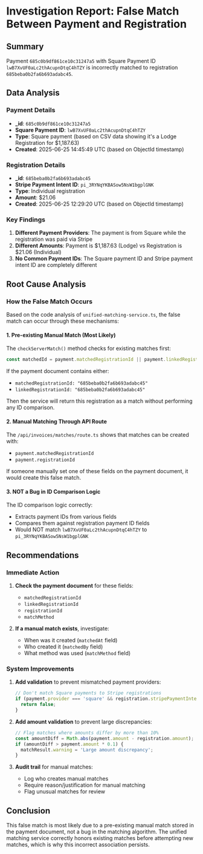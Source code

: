 # Investigation Report: False Match Between Payment and Registration

## Summary
Payment `685c0b9df861ce10c31247a5` with Square Payment ID `lwB7XvUF0aLc2thAcupnDtqC4hTZY` is incorrectly matched to registration `685beba0b2fa6b693adabc45`.

## Data Analysis

### Payment Details
- **_id**: `685c0b9df861ce10c31247a5`
- **Square Payment ID**: `lwB7XvUF0aLc2thAcupnDtqC4hTZY`
- **Type**: Square payment (based on CSV data showing it's a Lodge Registration for $1,187.63)
- **Created**: 2025-06-25 14:45:49 UTC (based on ObjectId timestamp)

### Registration Details
- **_id**: `685beba0b2fa6b693adabc45`
- **Stripe Payment Intent ID**: `pi_3RYNqYKBASow5NsW1bgplGNK`
- **Type**: Individual registration
- **Amount**: $21.06
- **Created**: 2025-06-25 12:29:20 UTC (based on ObjectId timestamp)

### Key Findings
1. **Different Payment Providers**: The payment is from Square while the registration was paid via Stripe
2. **Different Amounts**: Payment is $1,187.63 (Lodge) vs Registration is $21.06 (Individual)
3. **No Common Payment IDs**: The Square payment ID and Stripe payment intent ID are completely different

## Root Cause Analysis

### How the False Match Occurs

Based on the code analysis of `unified-matching-service.ts`, the false match can occur through these mechanisms:

#### 1. Pre-existing Manual Match (Most Likely)
The `checkServerMatch()` method checks for existing matches first:
```typescript
const matchedId = payment.matchedRegistrationId || payment.linkedRegistrationId;
```

If the payment document contains either:
- `matchedRegistrationId: "685beba0b2fa6b693adabc45"`
- `linkedRegistrationId: "685beba0b2fa6b693adabc45"`

Then the service will return this registration as a match without performing any ID comparison.

#### 2. Manual Matching Through API Route
The `/api/invoices/matches/route.ts` shows that matches can be created with:
- `payment.matchedRegistrationId`
- `payment.registrationId`

If someone manually set one of these fields on the payment document, it would create this false match.

#### 3. NOT a Bug in ID Comparison Logic
The ID comparison logic correctly:
- Extracts payment IDs from various fields
- Compares them against registration payment ID fields
- Would NOT match `lwB7XvUF0aLc2thAcupnDtqC4hTZY` to `pi_3RYNqYKBASow5NsW1bgplGNK`

## Recommendations

### Immediate Action
1. **Check the payment document** for these fields:
   - `matchedRegistrationId`
   - `linkedRegistrationId`
   - `registrationId`
   - `matchMethod`
   
2. **If a manual match exists**, investigate:
   - When was it created (`matchedAt` field)
   - Who created it (`matchedBy` field)
   - What method was used (`matchMethod` field)

### System Improvements
1. **Add validation** to prevent mismatched payment providers:
   ```typescript
   // Don't match Square payments to Stripe registrations
   if (payment.provider === 'square' && registration.stripePaymentIntentId) {
     return false;
   }
   ```

2. **Add amount validation** to prevent large discrepancies:
   ```typescript
   // Flag matches where amounts differ by more than 10%
   const amountDiff = Math.abs(payment.amount - registration.amount);
   if (amountDiff > payment.amount * 0.1) {
     matchResult.warning = 'Large amount discrepancy';
   }
   ```

3. **Audit trail** for manual matches:
   - Log who creates manual matches
   - Require reason/justification for manual matching
   - Flag unusual matches for review

## Conclusion
This false match is most likely due to a pre-existing manual match stored in the payment document, not a bug in the matching algorithm. The unified matching service correctly honors existing matches before attempting new matches, which is why this incorrect association persists.